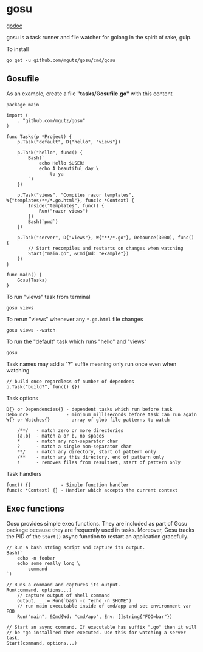 # gosu

[godoc](https://godoc.org/github.com/mgutz/gosu)

gosu is a task runner and file watcher for golang in the spirit of
rake, gulp.

To install

    go get -u github.com/mgutz/gosu/cmd/gosu

## Gosufile

As an example, create a file **"tasks/Gosufile.go"** with this content

    package main

    import (
        . "github.com/mgutz/gosu"
    )

    func Tasks(p *Project) {
        p.Task("default", D{"hello", "views"})

        p.Task("hello", func() {
            Bash(`
                echo Hello $USER!
                echo A beautiful day \
                    to ya
            `)
        })

        p.Task("views", "Compiles razor templates", W{"templates/**/*.go.html"}, func(c *Context) {
            Inside("templates", func() {
                Run("razor views")
            })
            Bash(`pwd`)
        })

        p.Task("server", D{"views"}, W{"**/*.go"}, Debounce(3000), func() {
            // Start recompiles and restarts on changes when watching
            Start("main.go", &Cmd{Wd: "example"})
        })
    }

    func main() {
        Gosu(Tasks)
    }

To run "views" task from terminal

    gosu views

To rerun "views" whenever any `*.go.html` file changes

    gosu views --watch

To run the "default" task which runs "hello" and "views"

    gosu

Task names may add a "?" suffix meaning only run once even when watching

    // build once regardless of number of dependees
    p.Task("build?", func() {})

Task options

    D{} or Dependencies{} - dependent tasks which run before task
    Debounce              - minimum milliseconds before task can run again
    W{} or Watches{}      - array of glob file patterns to watch

        /**/   - match zero or more directories
        {a,b}  - match a or b, no spaces
        *      - match any non-separator char
        ?      - match a single non-separator char
        **/    - match any directory, start of pattern only
        /**    - match any this directory, end of pattern only
        !      - removes files from resultset, start of pattern only

Task handlers

    func() {}           - Simple function handler
    func(c *Context) {} - Handler which accepts the current context

## Exec functions


Gosu provides simple exec functions. They are included as part of Gosu package because they
are frequently used in tasks. Moreover, Gosu tracks the PID of the `Start()` async function
to restart an application gracefully.

    // Run a bash string script and capture its output.
    Bash(`
        echo -n foobar
        echo some really long \
            command
    `)

    // Runs a command and captures its output.
    Run(command, options...)
        // capture output of shell command
        output, _ := Run(`bash -c "echo -n $HOME")
        // run main executable inside of cmd/app and set environment var FOO
        Run("main", &Cmd{Wd: "cmd/app", Env: []string{"FOO=bar"})

    // Start an async command. If executable has suffix ".go" then it will
    // be "go install"ed then executed. Use this for watching a server task.
    Start(command, options...)
